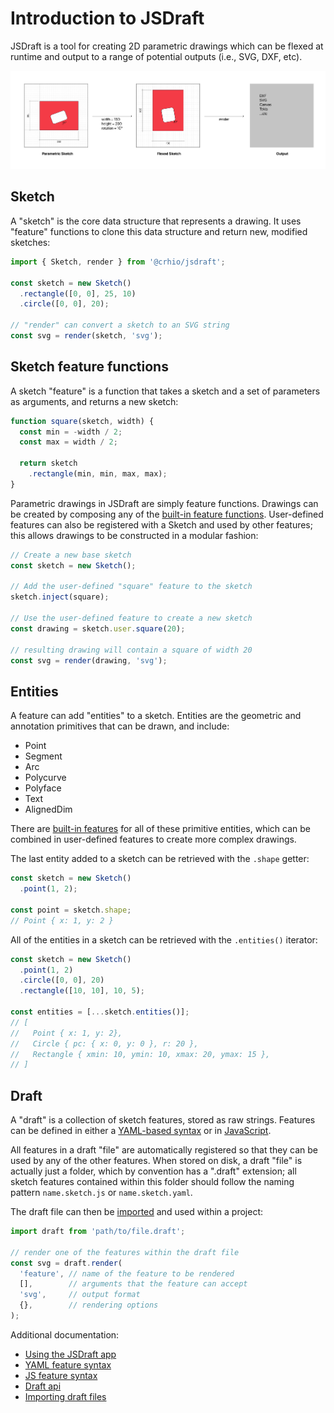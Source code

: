# Introduction to JSDraft

JSDraft is a tool for creating 2D parametric drawings which can be flexed at runtime and output to a range of potential outputs (i.e., SVG, DXF, etc).

![Path Diagram](https://github.com/leviat-tech/jsdraft/blob/main/documentation/diagram.png)

## Sketch

A "sketch" is the core data structure that represents a drawing. It uses "feature" functions to clone this data structure and return new, modified sketches:

```js
import { Sketch, render } from '@crhio/jsdraft';

const sketch = new Sketch()
  .rectangle([0, 0], 25, 10)
  .circle([0, 0], 20);

// "render" can convert a sketch to an SVG string
const svg = render(sketch, 'svg');
```

## Sketch feature functions

A sketch "feature" is a function that takes a sketch and a set of parameters as arguments, and returns a new sketch:

```js
function square(sketch, width) {
  const min = -width / 2;
  const max = width / 2;

  return sketch
    .rectangle(min, min, max, max);
}
```

Parametric drawings in JSDraft are simply feature functions. Drawings can be created by composing any of the [built-in feature functions](api.md). User-defined features can also be registered with a Sketch and used by other features; this allows drawings to be constructed in a modular fashion:

```js
// Create a new base sketch
const sketch = new Sketch();

// Add the user-defined "square" feature to the sketch
sketch.inject(square);

// Use the user-defined feature to create a new sketch
const drawing = sketch.user.square(20);

// resulting drawing will contain a square of width 20
const svg = render(drawing, 'svg');
```

## Entities

A feature can add "entities" to a sketch. Entities are the geometric and annotation primitives that can be drawn, and include:

* Point
* Segment
* Arc
* Polycurve
* Polyface
* Text
* AlignedDim

There are [built-in features](api.md) for all of these primitive entities, which can be combined in user-defined features to create more complex drawings.

The last entity added to a sketch can be retrieved with the `.shape` getter:
```js
const sketch = new Sketch()
  .point(1, 2);

const point = sketch.shape;
// Point { x: 1, y: 2 }
```

All of the entities in a sketch can be retrieved with the `.entities()` iterator:
```js
const sketch = new Sketch()
  .point(1, 2)
  .circle([0, 0], 20)
  .rectangle([10, 10], 10, 5);

const entities = [...sketch.entities()];
// [
//   Point { x: 1, y: 2},
//   Circle { pc: { x: 0, y: 0 }, r: 20 },
//   Rectangle { xmin: 10, ymin: 10, xmax: 20, ymax: 15 },
// ]
```

## Draft

A "draft" is a collection of sketch features, stored as raw strings. Features can be defined in either a [YAML-based syntax](yaml-syntax.md) or in [JavaScript](js-syntax.md).

All features in a draft "file" are automatically registered so that they can be used by any of the other features. When stored on disk, a draft "file" is actually just a folder, which by convention has a ".draft" extension; all sketch features contained within this folder should follow the naming pattern `name.sketch.js` or `name.sketch.yaml`.

The draft file can then be [imported](importing.md) and used within a project:

```js
import draft from 'path/to/file.draft';

// render one of the features within the draft file
const svg = draft.render(
  'feature', // name of the feature to be rendered
  [],        // arguments that the feature can accept
  'svg',     // output format
  {},        // rendering options
);
```

Additional documentation:
* [Using the JSDraft app](app.md)
* [YAML feature syntax](yaml-syntax.md)
* [JS feature syntax](js-syntax.md)
* [Draft api](api.md)
* [Importing draft files](files.md)
